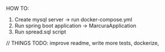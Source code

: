 HOW TO:

1. Create mysql server -> run docker-compose.yml
2. Run spring boot application -> MarcuraApplication
3. Run spread.sql script 

// THINGS TODO:
improve readme, write more tests, dockerize,